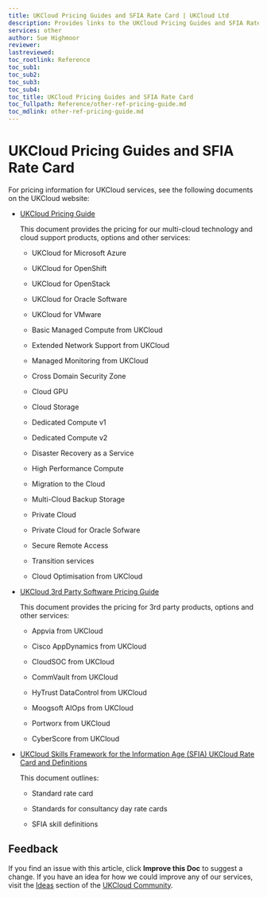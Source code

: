 ```yaml
---
title: UKCloud Pricing Guides and SFIA Rate Card | UKCloud Ltd
description: Provides links to the UKCloud Pricing Guides and SFIA Rate Card
services: other
author: Sue Highmoor
reviewer:
lastreviewed: 
toc_rootlink: Reference
toc_sub1: 
toc_sub2:
toc_sub3:
toc_sub4:
toc_title: UKCloud Pricing Guides and SFIA Rate Card
toc_fullpath: Reference/other-ref-pricing-guide.md
toc_mdlink: other-ref-pricing-guide.md
---
```


# UKCloud Pricing Guides and SFIA Rate Card

For pricing information for UKCloud services, see the following documents on the UKCloud website:

- [UKCloud Pricing Guide](https://ukcloud.com/wp-content/uploads/2019/06/ukcloud-pricing-guide-11.0.pdf)

    This document provides the pricing for our multi-cloud technology and cloud support products, options and other services:

  - UKCloud for Microsoft Azure

  - UKCloud for OpenShift

  - UKCloud for OpenStack

  - UKCloud for Oracle Software

  - UKCloud for VMware

  - Basic Managed Compute from UKCloud

  - Extended Network Support from UKCloud

  - Managed Monitoring from UKCloud

  - Cross Domain Security Zone

  - Cloud GPU

  - Cloud Storage

  - Dedicated Compute v1

  - Dedicated Compute v2

  - Disaster Recovery as a Service

  - High Performance Compute

  - Migration to the Cloud

  - Multi-Cloud Backup Storage

  - Private Cloud

  - Private Cloud for Oracle Sofware

  - Secure Remote Access

  - Transition services

  - Cloud Optimisation from UKCloud

- [UKCloud 3rd Party Software Pricing Guide](https://ukcloud.com/3rd-party-pricing-guide)

    This document provides the pricing for 3rd party products, options and other services:

  - Appvia from UKCloud

  - Cisco AppDynamics from UKCloud

  - CloudSOC from UKCloud

  - CommVault from UKCloud

  - HyTrust DataControl from UKCloud

  - Moogsoft AIOps from UKCloud

  - Portworx from UKCloud

  - CyberScore from UKCloud

- [UKCloud Skills Framework for the Information Age (SFIA) UKCloud Rate Card and Definitions](https://ukcloud.com/wp-content/uploads/2019/06/ukc-gen-759-ukcloud-g-cloud-11-standard-rate-card-and-definitions.pdf)

    This document outlines:

  - Standard rate card

  - Standards for consultancy day rate cards

  - SFIA skill definitions

## Feedback

If you find an issue with this article, click **Improve this Doc** to suggest a change. If you have an idea for how we could improve any of our services, visit the [Ideas](https://community.ukcloud.com/ideas) section of the [UKCloud Community](https://community.ukcloud.com).

